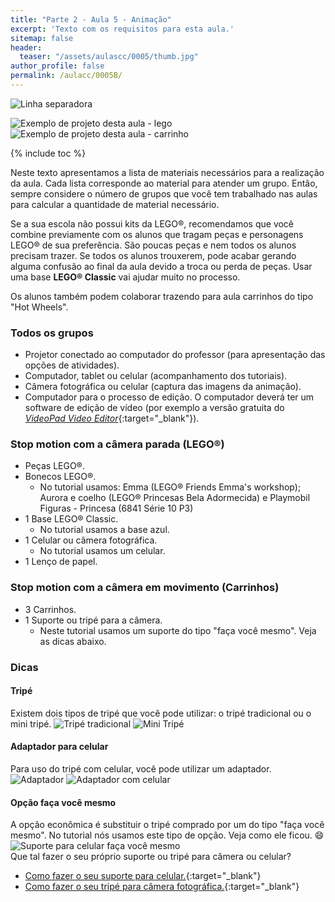```yaml
---
title: "Parte 2 - Aula 5 - Animação"
excerpt: 'Texto com os requisitos para esta aula.'
sitemap: false
header: 
  teaser: "/assets/aulascc/0005/thumb.jpg" 
author_profile: false
permalink: /aulacc/0005B/
---
```

![Linha separadora](/assets/images/line.jpg)

![Exemplo de projeto desta aula - lego](/assets/aulascc/0005/thumb-lego.jpg)
![Exemplo de projeto desta aula - carrinho](/assets/aulascc/0005/thumb-carrinho.jpg)

{% include toc %}

Neste texto apresentamos a lista de materiais necessários para a realização da aula. Cada lista corresponde ao material para atender um grupo. Então, sempre considere o número de grupos que você tem trabalhado nas aulas para calcular a quantidade de material necessário.

Se a sua escola não possui kits da LEGO&reg;, recomendamos que você combine previamente com os alunos que tragam peças e personagens LEGO&reg; de sua preferência. São poucas peças e nem todos os alunos precisam trazer. Se todos os alunos trouxerem, pode acabar gerando alguma confusão ao final da aula devido a troca ou perda de peças. Usar uma base **LEGO&reg; Classic** vai ajudar muito no processo.

Os alunos também podem colaborar trazendo para aula carrinhos do tipo "Hot Wheels". 

### Todos os grupos
* Projetor conectado ao computador do professor (para apresentação das opções de atividades).
* Computador, tablet ou celular (acompanhamento dos tutoriais).
* Câmera fotográfica ou celular (captura das imagens da animação).
* Computador para o processo de edição. O computador deverá ter um software de edição de vídeo (por exemplo a versão gratuita do [*VideoPad Video Editor*](https://www.nchsoftware.com/videopad/kb/free.html){:target="_blank"}).

### Stop motion com a câmera parada (LEGO&reg;)
* Peças LEGO&reg;.
* Bonecos LEGO&reg;.
  - No tutorial usamos: Emma (LEGO&reg; Friends Emma's workshop); Aurora e coelho (LEGO&reg; Princesas Bela Adormecida) e Playmobil Figuras - Princesa (6841 Série 10 P3) 
* 1 Base LEGO&reg; Classic.
  - No tutorial usamos a base azul.
* 1 Celular ou câmera fotográfica.
  - No tutorial usamos um celular.
* 1 Lenço de papel.

### Stop motion com a câmera em movimento (Carrinhos)
* 3 Carrinhos.
* 1 Suporte ou tripé para a câmera.
  - Neste tutorial usamos um suporte do tipo "faça você mesmo". Veja as dicas abaixo.

### Dicas
#### Tripé
Existem dois tipos de tripé que você pode utilizar: o tripé tradicional ou o mini tripé.
![Tripé tradicional](/assets/aulascc/0005/tripe.jpg)
![Mini Tripé](/assets/aulascc/0005/tripe-mini.jpg)

#### Adaptador para celular
Para uso do tripé com celular, você pode utilizar um adaptador.
![Adaptador](/assets/aulascc/0005/adaptador01.jpg)
![Adaptador com celular](/assets/aulascc/0005/adaptador02.jpg)

#### Opção faça você mesmo
A opção econômica é substituir o tripé comprado por um do tipo "faça você mesmo". No tutorial nós usamos este tipo de opção. Veja como ele ficou. :smile: 
![Suporte para celular faça você mesmo](/assets/aulascc/0005/suporte-diy.jpg)
<br>
Que tal fazer o seu próprio suporte ou tripé para câmera ou celular?
  - [Como fazer o seu suporte para celular.](https://youtu.be/qu5gvQEzh-4){:target="_blank"}
  - [Como fazer o seu tripé para câmera fotográfica.](https://youtu.be/HQNkJs2DUxY){:target="_blank"}